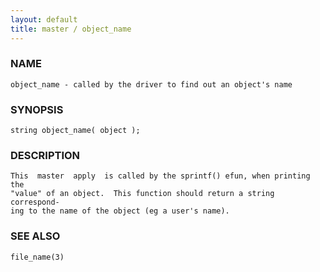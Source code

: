 ```yaml
---
layout: default
title: master / object_name
---
```






### NAME
    object_name - called by the driver to find out an object's name


### SYNOPSIS
    string object_name( object );


### DESCRIPTION
    This  master  apply  is called by the sprintf() efun, when printing the
    "value" of an object.  This function should return a string correspond‐
    ing to the name of the object (eg a user's name).


### SEE ALSO
    file_name(3)



